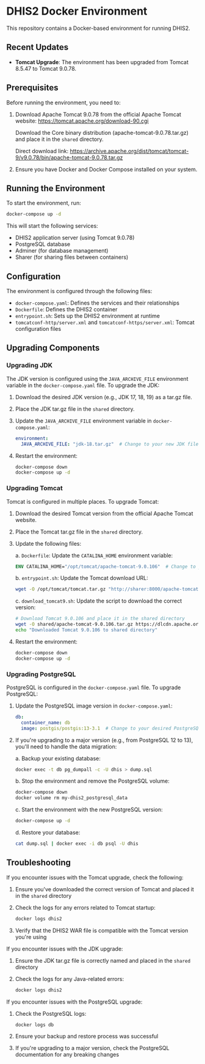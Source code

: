 # DHIS2 Docker Environment

This repository contains a Docker-based environment for running DHIS2.

## Recent Updates

- **Tomcat Upgrade**: The environment has been upgraded from Tomcat 8.5.47 to Tomcat 9.0.78.

## Prerequisites

Before running the environment, you need to:

1. Download Apache Tomcat 9.0.78 from the official Apache Tomcat website:
   https://tomcat.apache.org/download-90.cgi

   Download the Core binary distribution (apache-tomcat-9.0.78.tar.gz) and place it in the `shared` directory.

   Direct download link:
   https://archive.apache.org/dist/tomcat/tomcat-9/v9.0.78/bin/apache-tomcat-9.0.78.tar.gz

2. Ensure you have Docker and Docker Compose installed on your system.

## Running the Environment

To start the environment, run:

```bash
docker-compose up -d
```

This will start the following services:
- DHIS2 application server (using Tomcat 9.0.78)
- PostgreSQL database
- Adminer (for database management)
- Sharer (for sharing files between containers)

## Configuration

The environment is configured through the following files:
- `docker-compose.yaml`: Defines the services and their relationships
- `Dockerfile`: Defines the DHIS2 container
- `entrypoint.sh`: Sets up the DHIS2 environment at runtime
- `tomcatconf-http/server.xml` and `tomcatconf-https/server.xml`: Tomcat configuration files

## Upgrading Components

### Upgrading JDK

The JDK version is configured using the `JAVA_ARCHIVE_FILE` environment variable in the `docker-compose.yaml` file. To upgrade the JDK:

1. Download the desired JDK version (e.g., JDK 17, 18, 19) as a tar.gz file.
2. Place the JDK tar.gz file in the `shared` directory.
3. Update the `JAVA_ARCHIVE_FILE` environment variable in `docker-compose.yaml`:

   ```yaml
   environment:
     JAVA_ARCHIVE_FILE: "jdk-18.tar.gz"  # Change to your new JDK file name
   ```

4. Restart the environment:

   ```bash
   docker-compose down
   docker-compose up -d
   ```

### Upgrading Tomcat

Tomcat is configured in multiple places. To upgrade Tomcat:

1. Download the desired Tomcat version from the official Apache Tomcat website.
2. Place the Tomcat tar.gz file in the `shared` directory.
3. Update the following files:

   a. `Dockerfile`: Update the `CATALINA_HOME` environment variable:

   ```dockerfile
   ENV CATALINA_HOME="/opt/tomcat/apache-tomcat-9.0.106"  # Change to your new Tomcat version
   ```

   b. `entrypoint.sh`: Update the Tomcat download URL:

   ```bash
   wget -O /opt/tomcat/tomcat.tar.gz "http://sharer:8000/apache-tomcat-9.0.106.tar.gz"  # Change to your new Tomcat version
   ```

   c. `download_tomcat9.sh`: Update the script to download the correct version:

   ```bash
   # Download Tomcat 9.0.106 and place it in the shared directory
   wget -O shared/apache-tomcat-9.0.106.tar.gz https://dlcdn.apache.org/tomcat/tomcat-9/v9.0.106/bin/apache-tomcat-9.0.106.tar.gz
   echo "Downloaded Tomcat 9.0.106 to shared directory"
   ```

4. Restart the environment:

   ```bash
   docker-compose down
   docker-compose up -d
   ```

### Upgrading PostgreSQL

PostgreSQL is configured in the `docker-compose.yaml` file. To upgrade PostgreSQL:

1. Update the PostgreSQL image version in `docker-compose.yaml`:

   ```yaml
   db:
     container_name: db
     image: postgis/postgis:13-3.1  # Change to your desired PostgreSQL version
   ```

2. If you're upgrading to a major version (e.g., from PostgreSQL 12 to 13), you'll need to handle the data migration:

   a. Backup your existing database:

   ```bash
   docker exec -t db pg_dumpall -c -U dhis > dump.sql
   ```

   b. Stop the environment and remove the PostgreSQL volume:

   ```bash
   docker-compose down
   docker volume rm my-dhis2_postgresql_data
   ```

   c. Start the environment with the new PostgreSQL version:

   ```bash
   docker-compose up -d
   ```

   d. Restore your database:

   ```bash
   cat dump.sql | docker exec -i db psql -U dhis
   ```

## Troubleshooting

If you encounter issues with the Tomcat upgrade, check the following:
1. Ensure you've downloaded the correct version of Tomcat and placed it in the `shared` directory
2. Check the logs for any errors related to Tomcat startup:

   ```bash
   docker logs dhis2
   ```

3. Verify that the DHIS2 WAR file is compatible with the Tomcat version you're using

If you encounter issues with the JDK upgrade:
1. Ensure the JDK tar.gz file is correctly named and placed in the `shared` directory
2. Check the logs for any Java-related errors:

   ```bash
   docker logs dhis2
   ```

If you encounter issues with the PostgreSQL upgrade:
1. Check the PostgreSQL logs:

   ```bash
   docker logs db
   ```

2. Ensure your backup and restore process was successful
3. If you're upgrading to a major version, check the PostgreSQL documentation for any breaking changes
